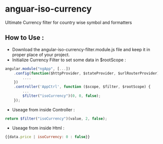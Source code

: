 # anguar-iso-currency
Ultimate Currency filter for country wise symbol and formatters

## How to Use : 
- Download the angular-iso-currency-filter.module.js file and keep it in proper place of your project.
- Initialize Currency Filter to set some data in $rootScope :

```JavaScript
angular.module("ngApp", [...])
	.config(function($httpProvider, $stateProvider, $urlRouterProvider) {
		....
	})
	.controller('AppCtrl', function ($scope, $filter, $rootScope) {
		...
		$filter("isoCurrency")(0, 0, false);
	});
```

- Useage from inside Controller :

```JavaScript
return $filter("isoCurrency")(value, 2, false);
```
	
- Useage from inside Html :
```JavaScript
{{data.price | isoCurrency: 0 : false}}
```

